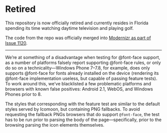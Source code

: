 # Retired

This repository is now officially retired and currently resides in Florida spending its time watching daytime television and playing golf.

The code from the repo was officially merged into [Modernizr as part of Issue 1120](https://github.com/Modernizr/Modernizr/issues/1120).

---

We’re at something of a disadvantage when testing for @font-face support, as a number of platforms falsely report supporting @font-face rules, or only do so on a technicality—Windows Phone 7–7.8, for example, does only supports @font-face for fonts already installed on the device (rendering its @font-face implementation useless, but capable of passing feature tests). To work around this, we’ve blacklisted a few problematic platforms and browsers with known false positives: Android 2.1, WebOS, and Windows Phones prior to 8.

The styles that corresponding with the feature test are similar to the default styles served by Icomoon, but containing PNG fallbacks. To avoid requesting the fallback PNGs browsers that do support `@font-face`, the test has to be run prior to parsing the body of the page—specifically, prior to the browsing parsing the icon elements themselves.
